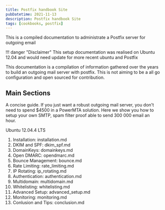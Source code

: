 ```yaml
---
title: Postfix handbook Site
pubDatetime: 2021-11-13
description: Postfix handbook Site
tags: [cookbooks, postfix]
---
```


This is a compiled documentation to administrate a Postfix server for outgoing email

!!! danger "Disclaimer"
This setup documentation was realised on Ubuntu 12.04 and would need update for more recent ubuntu and Postfix

This documentation is a compilation of information gathered over the years to build an outgoing mail server with postfix. This is not aiming to be a all go configuration and open sourced for contribution.

## Main Sections

A concise guide. If you just want a robust outgoing mail server, you don't need to spend $4500 in a PowerMTA solution. Here we show you how to setup your own SMTP, spam filter proof able to send 300 000 email an hour.

Ubuntu 12.04.4 LTS

1. Installation: installation.md
2. DKIM and SPF: dkim_spf.md
3. DomainKeys: domainkeys.md
4. Open DMARC: opendmarc.md
5. Bounce Management: bounce.md
6. Rate Limiting: rate_limiting.md
7. IP Rotating: ip_rotating.md
8. Authentication: authentication.md
9. Multidomain: multidomain.md
10. Whitelisting: whitelisting.md
11. Advanced Setup: advanced_setup.md
12. Monitoring: monitoring.md
13. Conlusion and Tips: conclusion.md
